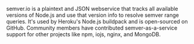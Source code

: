 <!--
title: semver.io
website: https://semver.io
description: A webservice that tracks versions of node.js, npm, nginx, and mongodb.
keywords: [Node.js, npm, nginx, mongodb, webservice, semver, Heroku]
start: 2013-12-01
end: 2013-12-01
-->

semver.io is a plaintext and JSON webservice that tracks all available versions of Node.js and use that version info to resolve semver range queries. It's used by Heroku's Node.js buildpack and is open-sourced on GitHub. Community members have contributed semver-as-a-service support for other projects like npm, iojs, nginx, and MongoDB.
